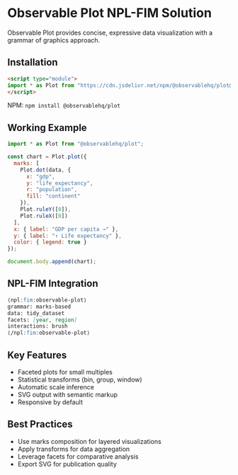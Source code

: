 # Observable Plot NPL-FIM Solution

Observable Plot provides concise, expressive data visualization with a grammar of graphics approach.

## Installation

```html
<script type="module">
import * as Plot from "https://cdn.jsdelivr.net/npm/@observablehq/plot@0.6/+esm";
</script>
```

NPM: `npm install @observablehq/plot`

## Working Example

```javascript
import * as Plot from "@observablehq/plot";

const chart = Plot.plot({
  marks: [
    Plot.dot(data, {
      x: "gdp",
      y: "life_expectancy",
      r: "population",
      fill: "continent"
    }),
    Plot.ruleY([0]),
    Plot.ruleX([0])
  ],
  x: { label: "GDP per capita →" },
  y: { label: "↑ Life expectancy" },
  color: { legend: true }
});

document.body.append(chart);
```

## NPL-FIM Integration

```markdown
⟨npl:fim:observable-plot⟩
grammar: marks-based
data: tidy_dataset
facets: [year, region]
interactions: brush
⟨/npl:fim:observable-plot⟩
```

## Key Features
- Faceted plots for small multiples
- Statistical transforms (bin, group, window)
- Automatic scale inference
- SVG output with semantic markup
- Responsive by default

## Best Practices
- Use marks composition for layered visualizations
- Apply transforms for data aggregation
- Leverage facets for comparative analysis
- Export SVG for publication quality